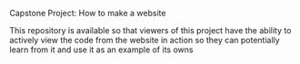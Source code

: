 Capstone Project: How to make a website

This repository is available so that viewers of this project have the ability
to actively view the code from the website in action so they can potentially learn from
it and use it as an example of its owns